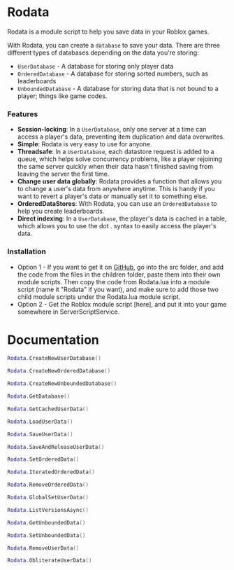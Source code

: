 # Rodata

Rodata is a module script to help you save data in your Roblox games.

With Rodata, you can create a `database` to save your data. There are three different types of databases depending on the data you're storing:
- `UserDatabase` - A database for storing only player data
- ``OrderedDatabase`` - A database for storing sorted numbers, such as leaderboards
- ``UnboundedDatabase`` - A database for storing data that is not bound to a player; things like game codes.


### Features
- **Session-locking**: In a `UserDatabase`, only one server at a time can access a player's data, preventing item duplication and data overwrites.
- **Simple**: Rodata is very easy to use for anyone. 
- **Threadsafe**: In a `UserDatabase`, each datastore request is added to a queue, which helps solve concurrency problems, like a player rejoining the same server quickly when their data hasn't finished saving from leaving the server the first time.
- **Change user data globally**: Rodata provides a function that allows you to change a user's data from anywhere anytime. This is handy if you want to revert a player's data or manually set it to something else.
- **OrderedDataStores**: With Rodata, you can use an `OrderedDatabase` to help you create leaderboards.
- **Direct indexing**: In a `UserDatabase`, the player's data is cached in a table, which allows you to use the dot . syntax to easily access the player's data.



### Installation
- Option 1 - If you want to get it on [GitHub](https://github.com/Asiandayboy/Rodata), go into the src folder, and add the code from the files in the children folder, paste them into their own module scripts. Then copy the code
from Rodata.lua into a module script (name it "Rodata" if you want), and make sure to add those two child module scripts under the Rodata.lua module script.  
- Option 2 - Get the Roblox module script [here], and put it into your game somewhere in ServerScriptService.



# Documentation
```lua
Rodata.CreateNewUserDatabase()
```

```lua
Rodata.CreateNewOrderedDatabase()
```
```lua
Rodata.CreateNewUnboundedDatabase()
```
```lua
Rodata.GetDatabase()
```
```lua
Rodata.GetCachedUserData()
```
```lua
Rodata.LoadUserData()
```
```lua
Rodata.SaveUserData()
```
```lua
Rodata.SaveAndReleaseUserData()
```
```lua
Rodata.SetOrderedData()
```
```lua
Rodata.IteratedOrderedData()
```
```lua
Rodata.RemoveOrderedData()
```
```lua
Rodata.GlobalSetUserData()
```
```lua
Rodata.ListVersionsAsync()
```
```lua
Rodata.GetUnboundedData()
```
```lua
Rodata.SetUnboundedData()
```
```lua
Rodata.RemoveUserData()
```
```lua
Rodata.ObliterateUserData()
```































